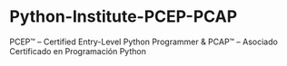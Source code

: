 # Python-Institute-PCEP-PCAP
PCEP™ – Certified Entry-Level Python Programmer &amp; PCAP™ – Asociado Certificado en Programación Python

